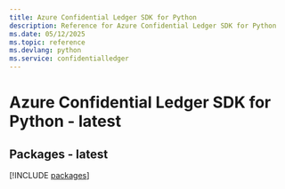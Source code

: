 ```yaml
---
title: Azure Confidential Ledger SDK for Python
description: Reference for Azure Confidential Ledger SDK for Python
ms.date: 05/12/2025
ms.topic: reference
ms.devlang: python
ms.service: confidentialledger
---
```

# Azure Confidential Ledger SDK for Python - latest
## Packages - latest
[!INCLUDE [packages](confidential-ledger-index.md)]